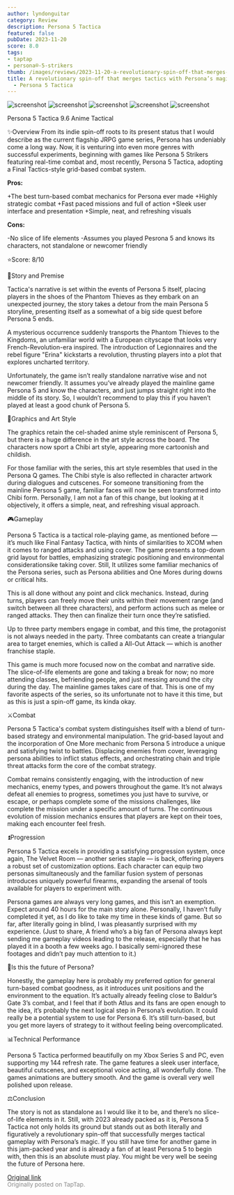 ```yaml
---
author: lyndonguitar
category: Review
description: Persona 5 Tactica
featured: false
pubDate: 2023-11-20
score: 8.0
tags:
- taptap
- persona®-5-strikers
thumb: /images/reviews/2023-11-20-a-revolutionary-spin-off-that-merges-tactics-with-personas-magic--review---persona-5-tact-0.avif
title: A revolutionary spin-off that merges tactics with Persona’s magic | Review
  - Persona 5 Tactica
---
```


<div class="gallery">
  <img src="/images/reviews/2023-11-20-a-revolutionary-spin-off-that-merges-tactics-with-personas-magic--review---persona-5-tact-0.avif" alt="screenshot" />
  <img src="/images/reviews/2023-11-20-a-revolutionary-spin-off-that-merges-tactics-with-personas-magic--review---persona-5-tact-1.avif" alt="screenshot" />
  <img src="/images/reviews/2023-11-20-a-revolutionary-spin-off-that-merges-tactics-with-personas-magic--review---persona-5-tact-2.avif" alt="screenshot" />
  <img src="/images/reviews/2023-11-20-a-revolutionary-spin-off-that-merges-tactics-with-personas-magic--review---persona-5-tact-3.avif" alt="screenshot" />
  <img src="/images/reviews/2023-11-20-a-revolutionary-spin-off-that-merges-tactics-with-personas-magic--review---persona-5-tact-4.avif" alt="screenshot" />
</div>

Persona 5 Tactica
9.6
Anime
Tactical

✨Overview
From its indie spin-off roots to its present status that I would describe as the current flagship JRPG game series, Persona has undeniably come a long way. Now, it is venturing into even more genres with successful experiments, beginning with games like Persona 5 Strikers featuring real-time combat and, most recently, Persona 5 Tactica, adopting a Final Tactics-style grid-based combat system.


**Pros:**


+The best turn-based combat mechanics for Persona ever made
+Highly strategic combat
+Fast paced missions and full of action
+Sleek user interface and presentation
+Simple, neat, and refreshing visuals


**Cons:**


-No slice of life elements
-Assumes you played Pesrona 5 and knows its characters, not standalone or newcomer friendly

⭐️Score: 8/10

📖Story and Premise

Tactica's narrative is set within the events of Persona 5 itself, placing players in the shoes of the Phantom Thieves as they embark on an unexpected journey, the story takes a detour from the main Persona 5 storyline, presenting itself as a somewhat of a big side quest before Persona 5 ends.

A mysterious occurrence suddenly transports the Phantom Thieves to the Kingdoms, an unfamiliar world with a European cityscape that looks very French-Revolution-era inspired. The introduction of Legionnaires and the rebel figure "Erina" kickstarts a revolution, thrusting players into a plot that explores uncharted territory.

Unfortunately, the game isn’t really standalone narrative wise and not newcomer friendly. It assumes you’ve already played the mainline game Persona 5 and know the characters, and just jumps straight right into the middle of its story. So, I wouldn’t recommend to play this if you haven’t played at least a good chunk of Persona 5.

🎨Graphics and Art Style

The graphics retain the cel-shaded anime style reminiscent of Persona 5, but there is a huge difference in the art style across the board. The characters now sport a Chibi art style, appearing more cartoonish and childish.

For those familiar with the series, this art style resembles that used in the Persona Q games. The Chibi style is also reflected in character artwork during dialogues and cutscenes. For someone transitioning from the mainline Persona 5 game, familiar faces will now be seen transformed into Chibi form. Personally, I am not a fan of this change, but looking at it objectively, it offers a simple, neat, and refreshing visual approach.

🎮Gameplay

Persona 5 Tactica is a tactical role-playing game, as mentioned before — it’s much like Final Fantasy Tactica, with hints of similarities to XCOM when it comes to ranged attacks and using cover. The game presents a top-down grid layout for battles, emphasizing strategic positioning and environmental considerationsike taking cover. Still, It utilizes some familiar mechanics of the Persona series, such as Persona abilities and One Mores during downs or critical hits.

This is all done without any point and click mechanics. Instead, during turns, players can freely move their units within their movement range (and switch between all three characters), and perform actions such as melee or ranged attacks. They then can finalize their turn once they’re satisfied.

Up to three party members engage in combat, and this time, the protagonist is not always needed in the party. Three combatants can create a triangular area to target enemies, which is called a All-Out Attack — which is another franchise staple.

This game is much more focused now on the combat and narrative side. The slice-of-life elements are gone and taking a break for now; no more attending classes, befriending people, and just messing around the city during the day. The mainline games takes care of that. This is one of my favorite aspects of the series, so its unfortunate not to have it this time, but as this is just a spin-off game, its kinda okay.

⚔️Combat

Persona 5 Tactica's combat system distinguishes itself with a blend of turn-based strategy and environmental manipulation. The grid-based layout and the incorporation of One More mechanic from Persona 5 introduce a unique and satisfying twist to battles. Displacing enemies from cover, leveraging persona abilities to inflict status effects, and orchestrating chain and triple threat attacks form the core of the combat strategy.

Combat remains consistently engaging, with the introduction of new mechanics, enemy types, and powers throughout the game. It’s not always defeat all enemies to progress, sometimes you just have to survive, or escape, or perhaps complete some of the missions challenges, like complete the mission under a specific amount of turns. The continuous evolution of mission mechanics ensures that players are kept on their toes, making each encounter feel fresh.

⏫Progression

Persona 5 Tactica excels in providing a satisfying progression system, once again, The Velvet Room — another series staple — is back, offering players a robust set of customization options. Each character can equip two personas simultaneously and the familiar fusion system of personas introduces uniquely powerful firearms, expanding the arsenal of tools available for players to experiment with.

Persona games are always very long games, and this isn’t an exemption. Expect around 40 hours for the main story alone. Personally, I haven’t fully completed it yet, as I do like to take my time in these kinds of game. But so far, after literally going in blind, I was pleasantly surprised with my experience. (Just to share, A friend who’s a big fan of Persona always kept sending me gameplay videos leading to the release, especially that he has played it in a booth a few weeks ago. I basically semi-ignored these footages and didn’t pay much attention to it.)

📜Is this the future of Persona?

Honestly, the gameplay here is probably my preferred option for general turn-based combat goodness, as it introduces unit positions and the environment to the equation. It’s actually already feeling close to Baldur’s Gate 3’s combat, and I feel that if both Atlus and its fans are open enough to the idea, it’s probably the next logical step in Persona’s evolution. It could really be a potential system to use for Persona 6. It’s still turn-based, but you get more layers of strategy to it without feeling being overcomplicated.

📊Technical Performance

Persona 5 Tactica performed beautifully on my Xbox Series S and PC, even supporting my 144 refresh rate. The game features a sleek user interface, beautiful cutscenes, and exceptional voice acting, all wonderfully done. The games animations are buttery smooth. And the game is overall very well polished upon release.

⚖️Conclusion

The story is not as standalone as I would like it to be, and there’s no slice-of-life elements in it. Still, with 2023 already packed as it is, Persona 5 Tactica not only holds its ground but stands out as both literally and figuratively a revolutionary spin-off that successfully merges tactical gameplay with Persona’s magic. If you still have time for another game in this jam-packed year and is already a fan of at least Persona 5 to begin with, then this is an absolute must play. You might be very well be seeing the future of Persona here.

[Original link](https://www.taptap.io/post/6573235)<br><span style="font-size: 0.95em; color: #888;">Originally posted on TapTap.</span>